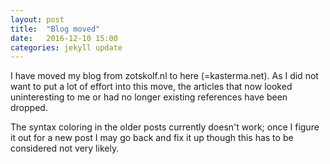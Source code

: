 ```yaml
---
layout: post
title:  "Blog moved"
date:   2016-12-10 15:00
categories: jekyll update
---
```


I have moved my blog from zotskolf.nl to here (=kasterma.net).  As I did not
want to put a lot of effort into this move, the articles that now looked
uninteresting to me or had no longer existing references have been dropped.

The syntax coloring in the older posts currently doesn't work; once I figure
it out for a new post I may go back and fix it up though this has to be
considered not very likely.
